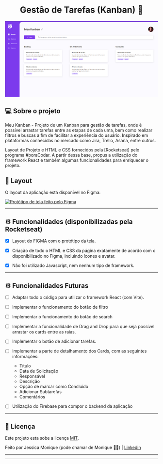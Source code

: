 <h1 align="center"> 
	Gestão de Tarefas (Kanban) 🚀
</h1>

<h4 align="center">
    <img alt="boraCodar" title="#boraCodar" src="./assets/banner.png" />
</h4>


## 💻 Sobre o projeto

Meu Kanban - Projeto de um Kanban para gestão de tarefas, onde é possível arrastar tarefas entre as etapas de cada uma, bem como realizar filtros e buscas a fim de facilitar a experiência do usuário. Inspirado em plataformas conhecidas no mercado como Jira, Trello, Asana, entre outros.

Layout de Projeto e HTML e CSS fornecidos pela [Rocketseat] pelo programa #boraCodar.
A partir dessa base, propus a utilização do framework React e também algumas funcionalidades para enriquecer o projeto. 


## 🎨 Layout

O layout da aplicação está disponível no Figma:

<a href="https://www.figma.com/design/Todp1K6EXoPCWaiWNKEStf/Kanban-•-Desafio-12-(Community)?node-id=18-21&t=B4BUpuebfzp1QQnT-0">
  <img alt="Protótipo de tela feito pelo Figma" src="https://img.shields.io/badge/Acessar%20Layout%20-Figma-%2304D361"><img>
</a>


---


## ⚙️ Funcionalidades (disponibilizadas pela Rocketseat)

- [x] Layout do FIGMA com o protótipo da tela.
- [x] Criação de todo o HTML e CSS da página exatamente de acordo com o disponibilizado no Figma, incluíndo ícones e avatar.
- [x] Não foi utilizado Javascript, nem nenhum tipo de framework.


---

## ⚙️ Funcionalidades Futuras

- [ ] Adaptar todo o código para utilizar o framework React (com Vite).
- [ ] Implementar o funcionamento do botão de filtro
- [ ] Implementar o funcionamento do botão de search 
- [ ] Implementar a funcionalidade de Drag and Drop para que seja possível arrastar os cards entre as raias.
- [ ] Implementar o botão de adicionar tarefas.
- [ ] Implementar a parte de detalhamento dos Cards, com as seguintes informações:
    - Título
    - Data de Solicitação
    - Responsável
    - Descrição
    - Opção de marcar como Concluído
    - Adicionar Subtarefas
    - Comentários
- [ ] Utilização do Firebase para compor o backend da aplicação


---

## 📝 Licença

Este projeto esta sobe a licença [MIT](./LICENSE).

Feito por Jessica Monique (pode chamar de Monique 👋🏽) | 
[Linkedin](https://www.linkedin.com/in/jmoniquemelo/)

---




---

